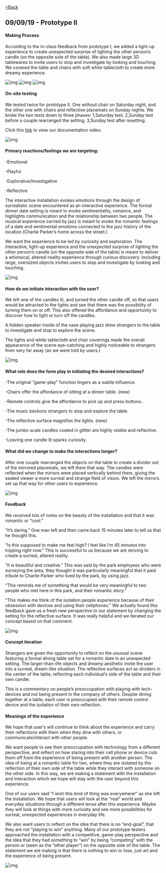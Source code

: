 [<Back](README.md)

## 09/09/19 - Prototype II
#### Making Process
According to the in-class feedback from prototype I, we added a light-up experience to create unexpected surprise of lighting the other person’s candle (on the opposite side of the table). We also made large 3D tablewares to invite users to stop and investigate by looking and touching. We covered the table and chairs with soft white tablecloth to create more dreamy experience.

![img](img/make1.jpg)
![img](img/make2.png)
![img](img/p1.jpg)


#### On-site testing
We tested twice for prototype II. One without chair on Saturday night, and the other one with chairs and reflective placemats on Sunday nights. We broke the two tests down to three phases: 1,Saturday test; 2,Sunday test before a couple rearranged the setting; 3,Sunday test after resetting.

Click this [link](https://drive.google.com/open?id=1Nz5iqj0qb5GbPiJ6AudZ57LmWn1qfuNE) to view our documentation video.

![img](img/video2.png)

#### Primary reactions/feelings we are targeting: 
-Emotional

-Playful

-Explorative/Investigative

-Reflective

The interactive installation evokes emotions through the design of surrealistic scene encountered as an interactive experience. The formal dinner date setting is meant to evoke sentimentality, romance, and highlights communication and the relationship between two people. The musical experience carried by jazz is meant to evoke the romantic feelings of a date and sentimental emotions connected to the jazz history of the location (Charlie Parker’s home across the street.) 

We want the experience to be led by curiosity and exploration. The interactive, light-up experience and the unexpected surprise of lighting the other person’s candle (on the opposite side of the table) is meant to deliver a whimsical, altered-reality experience through curious discovery. Including large, oversized objects invites users to stop and investigate by looking and touching.

![img](img/set2.jpg)

#### How do we initiate interaction with the user?
We left one of the candles lit, and turned the other candle off, so that users would be attracted to the lights and see that there was the possibility of turning them on or off. This also offered the affordance and opportunity to discover how to light or turn off the candles. 

A hidden speaker inside of the vase playing jazz drew strangers to the table to investigate and stop to explore the scene. 

The lights and white tablecloth and chair coverings made the overall appearance of the scene eye-catching and highly noticeable to strangers from very far away (as we were told by users.)

![img](img/stand.jpg)

#### What role does the form play in initiating the desired interactions?
-The original “game-play” function lingers as a subtle influence. 

-Chairs offer the affordance of sitting at a dinner table. (new)

-Remote controls give the affordance to pick up and press buttons.. 

-The music beckons strangers to stop and explore the table. 

-The reflective surface magnifies the lights. (new)

-The jumbo scale candles coated in glitter are highly visible and reflective.

-Leaving one candle lit sparks curiosity.

#### What did we change to make the interactions longer?
After one couple rearranged the objects on the table to create a divider out of the mirrored placemats, we left them that way. The candles were reflected when the mirrors were placed vertically behind them, giving the seated viewer a more surreal and strange field of vision. We left the mirrors set up that way for other users to experience.

![img](img/p3.gif)


#### Feedback
We received lots of notes on the beauty of the installation and that it was romantic or “cool.”

“It’s daring.” One man left and then came back 15 minutes later to tell us that he thought this.

“Is this supposed to make me feel high? I feel like I’m 45 minutes into tripping right now.” This is successful to us because we are striving to create a surreal, altered reality.

“It is beautiful and creative.” This was said by the park employees who were surveying the area, they thought it was particularly meaningful that it paid tribute to Charlie Parker who lived by the park, by using jazz.

“This reminds me of something that would be very meaningful to two people who met here in this park, and their romantic story.”

“This makes me think of the isolation people experience because of their obsession with devices and using their cellphones.”
We actually found this feedback gave us a fresh new perspective to our statement by changing the setting for the reflective surface. It was really helpful and we iterated our concept based on that comment.

![img](img/feedback.jpg)

#### Concept iteration
Strangers are given the opportunity to reflect on the unusual scene featuring a formal dining table set for a romantic date in an unexpected setting. The larger-than-life objects and dreamy aesthetic invite the user into a surreal, dream-like situation. The reflective surfaces act as dividers in the center of the table, reflecting each individual’s side of the table and their own candle. 

This is a commentary on people’s preoccupation with playing with tech-devices and not being present in the company of others. Despite dining together at a table, each user is preoccupied with their remote control device and the isolation of their own reflection. 

#### Meanings of the experience
We hope that user’s will continue to think about the experience and carry their reflections with them when they dine with others, or communicate/interact with other people. 

We want people to see their preoccupation with technology from a different perspective, and reflect on how staring into their cell phone or device cuts them off from the experience of being present with another person.  The idea of being at a romantic table for two, where they are isolated by the reflection of their own side of the table while they interact with someone on the other side. In this way, we are making a statement with the installation and interaction which we hope will stay with the user beyond this experience. 

One of our users said “I wish this kind of thing was everywhere!” as she left the installation.  We hope that users will look at the “real” world and everyday situations through a different lense after this experience. Maybe they will look at things with more curiosity and see more possibilities for surreal, unexpected experiences in everyday life. 

We also want users to reflect on the idea that there is no “end-goal”, that they are not “playing to win”  anything. 
Many of our prototype testers approached the installation with a competitive, game-play perspective and the idea that they had something to “win” by being “competing” with the person or (seen as the “other player”) on the opposite side of the table. The statement we are making is that there is nothing to win or lose, just art and the experience of being present. 

![img](img/p2.png)
